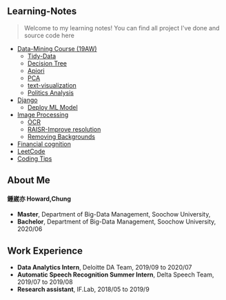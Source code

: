 ## Learning-Notes
> Welcome to my learning notes!
> You can find all project I've done and source code here
* [Data-Mining Course (19AW)](https://github.com/h30306/Learning-Notes/tree/master/data-mining)
  * [Tidy-Data](https://github.com/h30306/Learning-Notes/blob/master/data-mining/tidy-data/Tidy-data.ipynb)
  * [Decision Tree](https://github.com/h30306/Learning-Notes/blob/master/data-mining/decision-tree/d-tree%20NBA.ipynb)
  * [Apiori](https://github.com/h30306/Learning-Notes/blob/master/data-mining/Apiori/Apiori.ipynb)
  * [PCA](https://github.com/h30306/Learning-Notes/blob/master/data-mining/PCA/PCA.ipynb)
  * [text-visualization](https://github.com/h30306/Learning-Notes/blob/master/data-mining/text-visulization/text-visualization.ipynb)
  * [Politics Analysis]()
* [Django](https://github.com/h30306/Learning-Notes/tree/master/Django)
  * [Deploy ML Model](https://github.com/h30306/Learning-Notes/tree/master/Django/Deploy_ML)
* [Image Processing]()
  * [OCR](https://github.com/h30306/Learning-Notes/tree/master/OCR)
  * [RAISR-Improve resolution]()
  * [Removing Backgrounds]()
* [Financial cognition](https://github.com/h30306/Learning-Notes/tree/master/Financial%20cognition)
* [LeetCode](https://github.com/h30306/Learning-Notes/tree/master/Leetcode)
* [Coding Tips](https://github.com/h30306/Learning-Notes/tree/master/Coding-tips)

## About Me

#### 鍾崴亦 Howard,Chung

* **Master**, Department of Big-Data Management, Soochow University,
* **Bachelor**, Department of Big-Data Management, Soochow University, 2020/06

## Work Experience 
* **Data Analytics Intern**, Deloitte DA Team, 2019/09 to 2020/07
* **Automatic Speech Recognition Summer Intern**, Delta Speech Team, 2019/07 to 2019/08
* **Research assistant**, IF.Lab, 2018/05 to 2019/9
